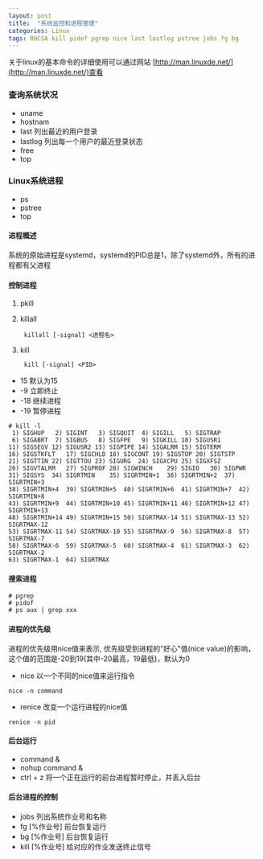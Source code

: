 ```yaml
---
layout: post
title:  "系统监控和进程管理"
categories: Linux
tags: RHCSA kill pidof pgrep nice last lastlog pstree jobs fg bg
---
```


关于linux的基本命令的详细使用可以通过网站 [http://man.linuxde.net/](http://man.linuxde.net/)查看

### 查询系统状况

*    uname
*    hostnam
*    last       列出最近的用户登录
*    lastlog    列出每一个用户的最近登录状态
*    free
*    top

### Linux系统进程

*    ps
*    pstree
*    top

#### 进程概述

系统的原始进程是systemd，systemd的PID总是1，除了systemd外，所有的进程都有父进程


#### 控制进程

1. pkill
2. killall

        killall [-signal] <进程名>

3. kill

        kill [-signal] <PID>

+    15     默认为15
+    -9     立即终止
+    -18    继续进程
+    -19    暂停进程

```
# kill -l
 1) SIGHUP   2) SIGINT   3) SIGQUIT  4) SIGILL   5) SIGTRAP
 6) SIGABRT  7) SIGBUS   8) SIGFPE   9) SIGKILL 10) SIGUSR1
11) SIGSEGV 12) SIGUSR2 13) SIGPIPE 14) SIGALRM 15) SIGTERM
16) SIGSTKFLT   17) SIGCHLD 18) SIGCONT 19) SIGSTOP 20) SIGTSTP
21) SIGTTIN 22) SIGTTOU 23) SIGURG  24) SIGXCPU 25) SIGXFSZ
26) SIGVTALRM   27) SIGPROF 28) SIGWINCH    29) SIGIO   30) SIGPWR
31) SIGSYS  34) SIGRTMIN    35) SIGRTMIN+1  36) SIGRTMIN+2  37) SIGRTMIN+3
38) SIGRTMIN+4  39) SIGRTMIN+5  40) SIGRTMIN+6  41) SIGRTMIN+7  42) SIGRTMIN+8
43) SIGRTMIN+9  44) SIGRTMIN+10 45) SIGRTMIN+11 46) SIGRTMIN+12 47) SIGRTMIN+13
48) SIGRTMIN+14 49) SIGRTMIN+15 50) SIGRTMAX-14 51) SIGRTMAX-13 52) SIGRTMAX-12
53) SIGRTMAX-11 54) SIGRTMAX-10 55) SIGRTMAX-9  56) SIGRTMAX-8  57) SIGRTMAX-7
58) SIGRTMAX-6  59) SIGRTMAX-5  60) SIGRTMAX-4  61) SIGRTMAX-3  62) SIGRTMAX-2
63) SIGRTMAX-1  64) SIGRTMAX    
```

#### 搜索进程

```
# pgrep
# pidof
# ps aux | grep xxx    
```

#### 进程的优先级

进程的优先级用nice值来表示, 优先级受到进程的"好心"值(nice value)的影响，这个值的范围是-20到19(其中-20最高，19最低)，默认为0

*    nice   以一个不同的nice值来运行指令

    nice -n command

*    renice 改变一个运行进程的nice值

    renice -n pid

#### 后台运行

*    command &
*    nohup command &
*    ctrl + z   将一个正在运行的前台进程暂时停止，并丢入后台

#### 后台进程的控制

*    jobs   列出系统作业号和名称
*    fg [%作业号]   前台恢复运行
*    bg [%作业号]   后台恢复运行
*    kill [%作业号] 给对应的作业发送终止信号
